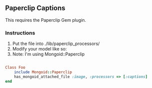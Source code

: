 ## Paperclip Captions
This requires the Paperclip Gem plugin.

### Instructions
1.  Put the file into ./lib/paperclip_processors/
2.  Modify your model like so:
3.  Note:  I'm using Mongoid::Paperclip 

```ruby

Class Foo
    include Mongoid::Paperclip
    has_mongoid_attached_file :image, :processors => [:captions]
end
```


